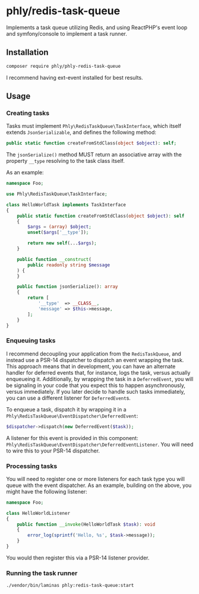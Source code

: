 # phly/redis-task-queue

Implements a task queue utilizing Redis, and using ReactPHP's event loop and symfony/console to implement a task runner.

## Installation

```bash
composer require phly/phly-redis-task-queue
```

I recommend having ext-event installed for best results.

## Usage

### Creating tasks

Tasks must implement `Phly\RedisTaskQueue\TaskInterface`, which itself extends `JsonSerializable`, and defines the following method:

```php
public static function createFromStdClass(object $object): self;
```

The `jsonSerialize()` method MUST return an associative array with the property `__type` resolving to the task class itself.


As an example:

```php
namespace Foo;

use Phly\RedisTaskQueue\TaskInterface;

class HelloWorldTask implements TaskInterface
{
    public static function createFromStdClass(object $object): self
    {
        $args = (array) $object;
        unset($args['__type']);

        return new self(...$args);
    }

    public function __construct(
        public readonly string $message
    ) {
    }

    public function jsonSerialize(): array
    {
        return [
            '__type'  => __CLASS__,
            'message' => $this->message,
        ];
    }
}
```

### Enqueuing tasks

I recommend decoupling your application from the `RedisTaskQueue`, and instead use a PSR-14 dispatcher to dispatch an event wrapping the task.
This approach means that in development, you can have an alternate handler for deferred events that, for instance, logs the task, versus actually enqueueing it.
Additionally, by wrapping the task in a `DeferredEvent`, you will be signaling in your code that you expect this to happen asynchronously, versus immediately.
If you later decide to handle such tasks immediately, you can use a different listener for `DeferredEvent`s.

To enqueue a task, dispatch it by wrapping it in a `Phly\RedisTaskQueue\EventDispatcher\DeferredEvent`:

```php
$dispatcher->dispatch(new DeferredEvent($task));
```

A listener for this event is provided in this component: `Phly\RedisTaskQueue\EventDispatcher\DeferredEventListener`.
You will need to wire this to your PSR-14 dispatcher.

### Processing tasks

You will need to register one or more listeners for each task type you will queue with the event dispatcher.
As an example, building on the above, you might have the following listener:

```php
namespace Foo;

class HelloWorldListener
{
    public function __invoke(HelloWorldTask $task): void
    {
        error_log(sprintf('Hello, %s', $task->message));
    }
}
```

You would then register this via a PSR-14 listener provider.

### Running the task runner

```bash
./vendor/bin/laminas phly:redis-task-queue:start
```
